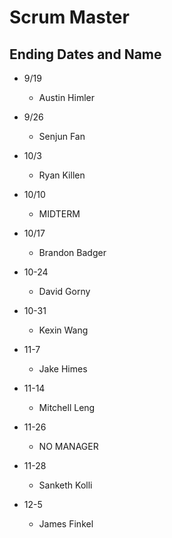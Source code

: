 # Scrum Master
## Ending Dates and Name

* 9/19
  * Austin Himler

* 9/26
  * Senjun Fan

* 10/3
  * Ryan Killen

* 10/10
  * MIDTERM

* 10/17
  * Brandon Badger

* 10-24
  * David Gorny

* 10-31
  * Kexin Wang

* 11-7
  * Jake Himes

* 11-14
  * Mitchell Leng

* 11-26
  * NO MANAGER

* 11-28
  * Sanketh Kolli

* 12-5
  * James Finkel
